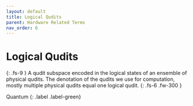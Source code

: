 ```yaml
---
layout: default
title: Logical Qudits
parent: Hardware Related Terms
nav_order: 6
---
```


# Logical Qudits
{: .fs-9 }
A qudit subspace encoded in the logical states of an ensemble of physical qudits. The denotation of the qudits we use for computation, mostly multiple physical qudits equal one logical qudit.
{: .fs-6 .fw-300 }

Quantum 
{: .label .label-green}

<!-- ## Full Definition -->


<!-- ## Examples -->

<!-- ## Synonyms

-  -->

<!-- ## Related Terms

-->
<!-- ## Sources -->
